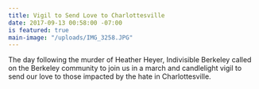 ```yaml
---
title: Vigil to Send Love to Charlottesville
date: 2017-09-13 00:58:00 -07:00
is featured: true
main-image: "/uploads/IMG_3258.JPG"
---
```


The day following the murder of Heather Heyer, Indivisible Berkeley called on the Berkeley community to join us in a march and candlelight vigil to send our love to those impacted by the hate in Charlottesville.